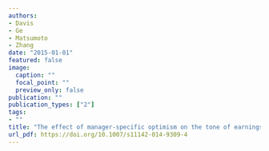 ```yaml
---
authors:
- Davis
- Ge
- Matsumoto
- Zhang
date: "2015-01-01"
featured: false
image:
  caption: ""
  focal_point: ""
  preview_only: false
publication: ""
publication_types: ["2"]
tags:
- ""
title: "The effect of manager-specific optimism on the tone of earnings conference calls"
url_pdf: https://doi.org/10.1007/s11142-014-9309-4
---
```

